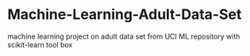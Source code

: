 # Machine-Learning-Adult-Data-Set
machine learning project on adult data set from UCI ML repository with scikit-learn tool box
